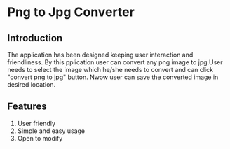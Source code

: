 # Png to Jpg Converter

Introduction
--------------
The application has been designed keeping user interaction and friendliness. By this pplication user can convert any png image to jpg.User needs to select the image which he/she needs to convert and can click "convert png to jpg" button. Nwow user can save the converted image in desired location.

Features
---------
1. User friendly
2. Simple and easy usage
3. Open to modify
